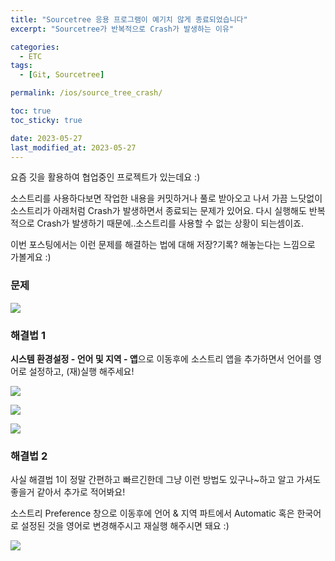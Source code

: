 ```yaml
---
title: "Sourcetree 응용 프로그램이 예기치 않게 종료되었습니다"
excerpt: "Sourcetree가 반복적으로 Crash가 발생하는 이유"

categories:
  - ETC
tags:
  - [Git, Sourcetree]

permalink: /ios/source_tree_crash/

toc: true
toc_sticky: true

date: 2023-05-27
last_modified_at: 2023-05-27
---
```


요즘 깃을 활용하여 협업중인 프로젝트가 있는데요 :)

소스트리를 사용하다보면 작업한 내용을 커밋하거나 풀로 받아오고 나서
가끔 느닷없이 소스트리가 아래처럼 Crash가 발생하면서 종료되는 문제가 있어요.
다시 실행해도 반복적으로 Crash가 발생하기 때문에..소스트리를 사용할 수 없는 상황이 되는셈이죠.

이번 포스팅에서는 이런 문제를 해결하는 법에 대해 저장?기록? 해놓는다는 느낌으로 가볼게요 :)

### 문제
![](https://velog.velcdn.com/images/textobey/post/c10a0f52-9c19-4a93-863c-1a6179a0b503/image.png)


### 해결법 1

**시스템 환경설정 - 언어 및 지역 - 앱**으로 이동후에 소스트리 앱을 추가하면서 언어를 영어로 설정하고, (재)실행 해주세요!

![](https://velog.velcdn.com/images/textobey/post/1bcb4105-aee6-43ef-8626-7cf3d8ae2bdb/image.png)

![](https://velog.velcdn.com/images/textobey/post/3cd413bd-b00d-458a-a40a-5a0291887346/image.png)

![](https://velog.velcdn.com/images/textobey/post/eb40c0ed-ce7a-45a1-a55c-382015aaf096/image.png)


### 해결법 2

사실 해결법 1이 정말 간편하고 빠르긴한데 그냥 이런 방법도 있구나~하고 알고 가셔도 좋을거 같아서 추가로 적어봐요!

소스트리 Preference 창으로 이동후에 언어 & 지역 파트에서 Automatic 혹은 한국어로 설정된 것을 영어로 변경해주시고 재실행 해주시면 돼요 :)

![](https://velog.velcdn.com/images/textobey/post/337baa52-36ab-4940-a44f-43e0a1e83002/image.png)
